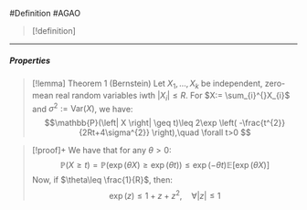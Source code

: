 #Definition #AGAO 

> [!definition]

---
##### Properties
> [!lemma] Theorem 1 (Bernstein)
> Let $X_{1},\dots,X_{k}$ be independent, zero-mean real random variables iwth $\left| X_{i} \right|\leq R$. For $X:= \sum_{i}^{}X_{i}$ and $\sigma^{2}:= \text{Var}(X)$, we have: $$\mathbb{P}(\left| X \right| \geq t)\leq 2\exp \left( -\frac{t^{2}}{2Rt+4\sigma^{2}} \right),\quad \forall t>0 $$

> [!proof]+
> We have that for any $\theta>0$: $$\mathbb{P}(X\geq t)=\mathbb{P}(\exp(\theta X)\geq \exp(\theta t))\leq \exp(-\theta t)\mathbb{E}[\exp(\theta X)]$$Now, if $\theta\leq \frac{1}{R}$, then: $$\exp(z)\leq 1+z+z^{2},\quad \forall \left| z \right| \leq 1$$
